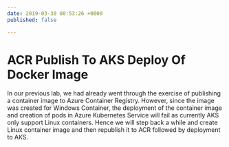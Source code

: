 ```yaml
---
date: 2019-03-30 00:53:26 +0000
published: false

---
```

# ACR Publish To AKS Deploy Of Docker Image

In our previous lab, we had already went through the exercise of publishing a container image to Azure Container Registry. However, since the image was created for Windows Container, the deployment of the container image and creation of pods in Azure Kubernetes Service will fail as currently AKS only support Linux containers. Hence we will step back a while and create Linux container image and then republish it to ACR followed by deployment to AKS.